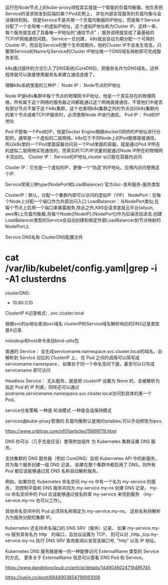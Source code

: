 运行在Node节点上的kube-proxy进程其实就是一个智能的负载均衡器，他负责把Service的请求转发到后端的某个Pod实例上， 并在内部实现服务的负载均衡与会话保持机制。
但是Service不是共用一个负载均衡器的IP地址，而是每个Service分配了一个全局唯一的虚拟IP地址，这个虚拟IP地址称为Cluster IP。这样一来，每个服务就变成了具备唯一IP地址的“通信节点” ，服务调用就变成了最基础的TCP/IP网络通信问题。 Service一旦创建， k8s就会自动为期分配一个可用的Cluster IP，而且在Service的整个生命周期内，他的Cluster IP不会发生改变。只要用Service的Name与Service的Cluster IP地址做一个DNS域名映射即可完成服务发现.

k8s通过插件的方式引入了DNS系统(CoreDNS)，把服务名作为DNS域名，这样程序就可以直接使用服务名来建立通信连接了。

理解k8s系统里面的三种IP：
Node IP： Node节点的IP地址

Node IP是k8s集群中每个节点的物理网卡IP地址，他是一个真实存在的物理网络，所有属于这个网络的服务器之间都能通过这个网络直接通信，不管他们中是否有部分节点不属于这个k8s集群，这个也表明k8s集群之外的节点访问k8s集群内的某个节点或者TCP/IP服务时，必须使用Node IP进行通信。
Pod IP： Pod的IP地址

Pod IP是每一个Pod的IP，他是Docker Engine根据docker0网桥的IP地址进行分配的，通常是一个虚拟的二层网络。k8s位于不同Node上的Pod能够直接通信，所以k8s里的一个Pod里面容器访问另一个Pod里面的容器，就是通过Pod IP所在的虚拟二层网络实现通信的，而真实的TCP/IP流量则是通过Node IP所在的物理网卡流出的。
Cluster IP： Service的IP地址,cluster ip只能在容器内访问

Cluster IP：它也是一个虚拟的IP，更像一个“伪造”的IP地址。应用内访问使用这个IP.


Service常用三种type(NodePort和LoadBalancer)
官方doc-发布服务-服务类型

ClusterIP：默认，分配一个集群内部可以访问的虚拟IP（VIP）
NodePort：在每个Node上分配一个端口作为外部访问入口
LoadBalancer：与NodePort类似,在每个节点上启用一个端口来暴露服务,除此之外,K8S会请求底层云平台(aliyun, aws等)上负载均衡器,将每个Node([NodeIP]:[NodePort])作为后端添加进去.创建LoadBalancer类型的Service会自动创建和绑定外部LoadBalancer到节点映射的NodePort上

Service DNS名称
ClusterDNS配置文件
# cat /var/lib/kubelet/config.yaml|grep -i -A1 clusterdns
clusterDNS:
- 10.80.0.10

ClusterIP A记录格式:
<service-name>.<namespace-name>.svc.cluster.local

根据svc的ip地址查询svc域名
clusterIP的Service域名解析响应的DNS记录类型是A记录.

nslookup和host命令来自bind-utils包

普通的 Service：
会生成servicename.namespace.svc.cluster.local的域名，会解析到 Service 对应的 ClusterIP 上，
在 Pod 之间的调用可以简写成 servicename.namespace，
如果处于同一个命名空间下面，甚至可以只写成 servicename 即可访问


Headless Service：
无头服务，就是把 clusterIP 设置为 None 的，会被解析为指定 Pod 的 IP 列表，同样还可以通过podname.servicename.namespace.svc.cluster.local访问到具体的某一个 Pod。


service分发策略
一种是 轮询模式
一种是会话保持模式

services由kube-proxy管理的.负载均衡默认是用的iptables;可以手动修改为ipvs.



https://www.cnblogs.com/nf01/articles/15699719.html

DNS
你可以（几乎总是应该）使用附加组件 为 Kubernetes 集群设置 DNS 服务。

支持集群的 DNS 服务器（例如 CoreDNS）监视 Kubernetes API 中的新服务，并为每个服务创建一组 DNS 记录。 如果在整个集群中都启用了 DNS，则所有 Pod 都应该能够通过其 DNS 名称自动解析服务。

例如，如果你在 Kubernetes 命名空间 my-ns 中有一个名为 my-service 的服务， 则控制平面和 DNS 服务共同为 my-service.my-ns 创建 DNS 记录。 my-ns 命名空间中的 Pod 应该能够通过按名检索 my-service 来找到服务 （my-service.my-ns 也可以工作）。

其他命名空间中的 Pod 必须将名称限定为 my-service.my-ns。 这些名称将解析为为服务分配的集群 IP。

Kubernetes 还支持命名端口的 DNS SRV（服务）记录。 如果 my-service.my-ns 服务具有名为 http　的端口，且协议设置为 TCP， 则可以对 _http._tcp.my-service.my-ns 执行 DNS SRV 查询查询以发现该端口号, "http" 以及 IP 地址。

Kubernetes DNS 服务器是唯一的一种能够访问 ExternalName 类型的 Service 的方式。 更多关于 ExternalName 信息可以查看 DNS Pod 和 Service。



https://www.dandelioncloud.cn/article/details/1449046024718495745

https://juejin.cn/post/6844903854799061006
